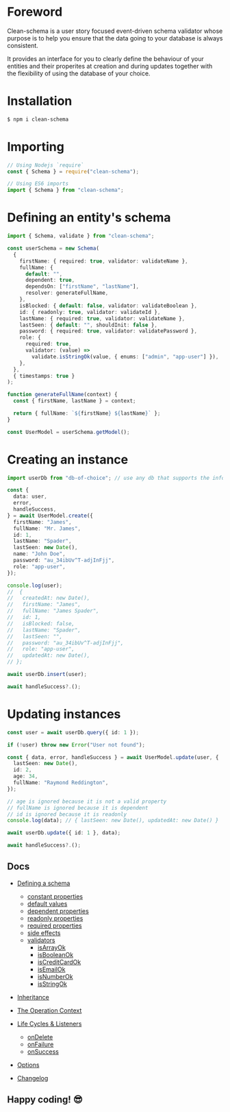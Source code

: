# Foreword

Clean-schema is a user story focused event-driven schema validator whose purpose is to help you ensure that the data going to your database is always consistent.

It provides an interface for you to clearly define the behaviour of your entities and their properites at creation and during updates together with the flexibility of using the database of your choice.

# Installation

```bash
$ npm i clean-schema
```

# Importing

```js
// Using Nodejs `require`
const { Schema } = require("clean-schema");

// Using ES6 imports
import { Schema } from "clean-schema";
```

# Defining an entity's schema

```ts
import { Schema, validate } from "clean-schema";

const userSchema = new Schema(
  {
    firstName: { required: true, validator: validateName },
    fullName: {
      default: "",
      dependent: true,
      dependsOn: ["firstName", "lastName"],
      resolver: generateFullName,
    },
    isBlocked: { default: false, validator: validateBoolean },
    id: { readonly: true, validator: validateId },
    lastName: { required: true, validator: validateName },
    lastSeen: { default: "", shouldInit: false },
    password: { required: true, validator: validatePassword },
    role: {
      required: true,
      validator: (value) =>
        validate.isStringOk(value, { enums: ["admin", "app-user"] }),
    },
  },
  { timestamps: true }
);

function generateFullName(context) {
  const { firstName, lastName } = context;

  return { fullName: `${firstName} ${lastName}` };
}

const UserModel = userSchema.getModel();
```

# Creating an instance

```ts
import userDb from "db-of-choice"; // use any db that supports the information you are modelling

const {
  data: user,
  error,
  handleSuccess,
} = await UserModel.create({
  firstName: "James",
  fullName: "Mr. James",
  id: 1,
  lastName: "Spader",
  lastSeen: new Date(),
  name: "John Doe",
  password: "au_34ibUv^T-adjInFjj",
  role: "app-user",
});

console.log(user);
//  {
//   createdAt: new Date(),
//   firstName: "James",
//   fullName: "James Spader",
//   id: 1,
//   isBlocked: false,
//   lastName: "Spader",
//   lastSeen: "",
//   password: "au_34ibUv^T-adjInFjj",
//   role: "app-user",
//   updatedAt: new Date(),
// };

await userDb.insert(user);

await handleSuccess?.();
```

# Updating instances

```ts
const user = await userDb.query({ id: 1 });

if (!user) throw new Error("User not found");

const { data, error, handleSuccess } = await UserModel.update(user, {
  lastSeen: new Date(),
  id: 2,
  age: 34,
  fullName: "Raymond Reddington",
});

// age is ignored because it is not a valid property
// fullName is ignored because it is dependent
// id is ignored because it is readonly
console.log(data); // { lastSeen: new Date(), updatedAt: new Date() }

await userDb.update({ id: 1 }, data);

await handleSuccess?.();
```

## Docs

- [Defining a schema](./docs/v2.5.12/schema/definition/index.md#defining-a-schema)
  - [constant properties](./docs/v3.0.0/schema/definition/constants.md#constant-properties)
  - [default values](./docs/v3.0.0/schema/definition/defaults.md#default-values)
  - [dependent properties](./docs/v3.0.0/schema/definition/dependents.md#dependent-properties)
  - [readonly properties](./docs/v3.0.0/schema/definition/readonly.md#readonly-properties)
  - [required properties](./docs/v3.0.0/schema/definition/required.md#required-properties)
  - [side effects](./docs/v3.0.0/schema/definition/side-effects.md#side-effect-properties)
  - [validators](./docs/v2.6.0/validate/index.md#validators)
    - [isArrayOk](./docs/v2.6.0/validate/isArrayOk.md)
    - [isBooleanOk](./docs/v2.6.0/validate/isBooleanOk.md)
    - [isCreditCardOk](./docs/v2.6.0/validate/isCreditCardOk.md)
    - [isEmailOk](./docs/v2.6.0/validate/isEmailOk.md)
    - [isNumberOk](./docs/v2.6.0/validate/isNumberOk.md)
    - [isStringOk](./docs/v2.6.0/validate/isStringOk.md)
- [Inheritance](./docs/v3.0.0/schema/definition/inheritance.md#schema-inheritance)
- [The Operation Context](./docs/v3.0.0/schema/definition/life-cycles.md#the-operation-context)
- [Life Cycles & Listeners](./docs/v3.0.0/schema/definition/life-cycles.md#life-cycle-listeners)

  - [onDelete](./docs/v3.0.0/schema/definition/life-cycles.md#ondelete)
  - [onFailure](./docs/v3.0.0/schema/definition/life-cycles.md#onfailure)
  - [onSuccess](./docs/v3.0.0/schema/definition/life-cycles.md#onsuccess)

- [Options](./docs/v2.0.0/schema/definition/index.md#options)

- [Changelog](./docs/v3.0.0/CHANGELOG.md#changelog)

## Happy coding! 😎
